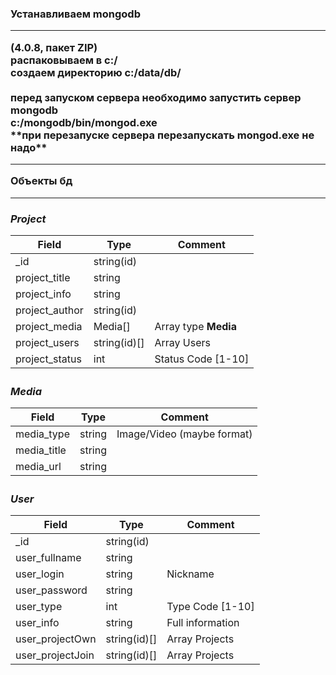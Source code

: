 <h3>Устанавливаем mongodb<hr>
<https://www.mongodb.com/download-center/community> (4.0.8, пакет ZIP)<br>
распаковываем в c:/ <br>
создаем директорию c:/data/db/<br><br>
перед запуском сервера необходимо запустить сервер mongodb<br>
c:/mongodb/bin/mongod.exe<br>
**при перезапуске сервера перезапускать mongod.exe не надо**
<hr>
 Объекты бд
<hr>
<h5> Project

|Field|Type|Comment|
|---------------|----------------|-------------|
|_id|string(id)||
|project_title|string||
|project_info|string||
|project_author|string(id)||
|project_media|Media[]|Array type **Media**|
|project_users|string(id)[]|Array Users|
|project_status|int|Status Code [1-10]|

<h5> Media

|Field|Type|Comment|
|---------------|----------------|-------------|
|media_type|string|Image/Video (maybe format)|
|media_title|string||
|media_url|string||

<h5> User

|Field|Type|Comment|
|---------------|----------------|-------------|
|_id|string(id)||
|user_fullname|string||
|user_login|string| Nickname|
|user_password|string||
|user_type|int|Type Code [1-10]|
|user_info|string|Full information|
|user_projectOwn|string(id)[]|Array Projects|
|user_projectJoin|string(id)[]|Array Projects|



